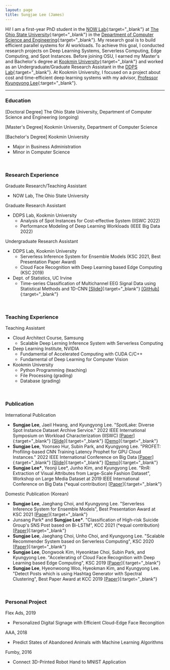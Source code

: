 ```yaml
---
layout: page
title: Sungjae Lee (James)
---
```


Hi! I am a first-year PhD student in the [NOW Lab](https://nowlab.cse.ohio-state.edu){:target="_blank"} at [The Ohio State University](https://www.osu.edu/){:target="_blank"} in the [Department of Computer Science and Engineering](https://cse.osu.edu/){:target="_blank"}. My research goal is to build efficient parallel systems for AI workloads. To achieve this goal, I conducted research projects on Deep Learning Systems, Serverless Computing, Edge Computing, and Spot Instances. Before joining OSU, I earned my Master's and Bachelor's degree at [Kookmin University](https://kookmin.ac.kr){:target="_blank"} and worked as an Undergraduate/Graduate Research Assistant in the [DDPS Lab](https://ddps.cloud){:target="_blank"}. At Kookmin University, I focused on a project about cost and time-efficient deep learning systems with my advisor, [Professor Kyungyong Lee](http://leeky.me){:target="_blank"}.

---

### Education
[Doctoral Degree] The Ohio State University, Department of Computer Science and Engineering (ongoing)

[Master's Degree] Kookmin University, Department of Computer Science

[Bachelor's Degree] Kookmin University
- Major in Business Administration
- Minor in Computer Science

<br>

### Research Experience
Graduate Research/Teaching Assistant
- NOW Lab, The Ohio State University

Graduate Research Assistant
- DDPS Lab, Kookmin University
    - Analysis of Spot Instances for Cost-effective System (IISWC 2022)
    - Performance Modeling of Deep Learning Workloads (IEEE Big Data 2022)

Undergraduate Research Assistant
- DDPS Lab, Kookmin University
    - Serverless Inference System for Ensemble Models (KSC 2021, Best Presentation Paper Award)
    - Cloud Face Recognition with Deep Learning based Edge Computing (KSC 2019)
- Dept. of Statistics, UC Irvine
    - Time-series Classification of Multichannel EEG Signal Data using Statistical Methods and 1D-CNN [\[Slide\]](https://drive.google.com/file/d/1fd05zmyQ9z8WzF83ewiuBcAHSfojQdpa/view){:target="_blank"} [\[GitHub\]](https://github.com/james-sungjae-lee/Deep-EEG){:target="_blank"}

<br>

### Teaching Experience
Teaching Assistant
- Cloud Architect Course, Samsung
    - Scalable Deep Lerning Inference System with Serverless Computing
- Deep Learning Institute, NVIDIA
    - Fundamental of Accelerated Computing with CUDA C/C++
    - Fundamental of Deep Learning for Computer Vision
- Kookmin University
    - Python Programming (teaching)
    - File Processing (grading)
    - Database (grading)

<br>

### Publication
International Publication
- **Sungjae Lee**, Jaeil Hwang, and Kyungyong Lee. "SpotLake: Diverse Spot Instance Dataset Archive Service." 2022 IEEE International Symposium on Workload Characterization (IISWC) [\[Paper\]](https://ieeexplore.ieee.org/document/9975369){:target="_blank"} [\[Slide\]](https://drive.google.com/file/d/1Bt4nV1QHnZuxGp_6kPhU3WSNtwSsnRC-/view){:target="_blank"} [\[Demo\]](https://spotlake.ddps.cloud/){:target="_blank"}
- **Sungjae Lee**, Yoonseo Hur, Subin Park, and Kyungyong Lee. "PROFET: Profiling-based CNN Training Latency Prophet for GPU Cloud Instances." 2022 IEEE International Conference on Big Data  [\[Paper\]](https://arxiv.org/abs/2208.05130){:target="_blank"} [\[Slide\]](https://drive.google.com/file/d/1naS2kj-O9u2LU3cU0VHtnM276dExm3Mw/view){:target="_blank"} [\[Demo\]](http://profet.ddps.cloud/){:target="_blank"}
- **Sungjae Lee\***, Yeonji Lee\*, Junho Kim, and Kyungyong Lee. "RnR: Extraction of Visual Attributes from Large-Scale Fashion Dataset", Workshop on Large Media Dataset at 2019 IEEE International Conference on Big Data (*equal contribution) [\[Paper\]](https://ieeexplore.ieee.org/document/9006595){:target="_blank"}

Domestic Publication (Korean)
- **Sungjae Lee**, Jaeghang Choi, and Kyungyong Lee. "Serverless Inference System for Ensemble Models", Best Presentation Award at KSC 2021 [\[Paper\]](https://www.dbpia.co.kr/pdf/pdfView.do?nodeId=NODE11035959){:target="_blank"}
- Junsang Park\* and **Sungjae Lee\***. "Classification of High-risk Suicide Group's SNS Post based on Bi-LSTM", KCC 2021 (*equal contribution) [\[Paper\]](https://www.dbpia.co.kr/pdf/pdfView.do?nodeId=NODE10582929){:target="_blank"}
- **Sungjae Lee**, Jaeghang Choi, Unho Choi, and Kyungyong Lee. "Scalable Recommender System based on Serverless Computing", KSC 2020 [\[Paper\]](https://www.dbpia.co.kr/pdf/pdfView.do?nodeId=NODE10529527){:target="_blank"}
- **Sungjae Lee**, Dongwook Kim, Hyeonktae Choi, Subin Park, and Kyungyong Lee. "Accelerating of Cloud Face Recognition with Deep Learning based Edge Computing", KSC 2019 [\[Paper\]](https://www.dbpia.co.kr/pdf/pdfView.do?nodeId=NODE09301467){:target="_blank"}
- **Sungjae Lee**, Hyeonwoong Woo, Hyeokman Kim, and Kyungyong Lee. "Detect Posts which is using Hashtag Generator with Spectral Clustering", Best Paper Award at KCC 2019 [\[Paper\]](https://www.dbpia.co.kr/pdf/pdfView.do?nodeId=NODE08763602){:target="_blank"}

<br>

### Personal Project
Flex Ads, 2019
- Personalized Digital Signage with Efficient Cloud-Edge Face Recongition

AAA, 2018
- Predict States of Abandoned Animals with Machine Learning Algorithms

Fumby, 2016
- Connect 3D-Printed Robot Hand to MNIST Application
